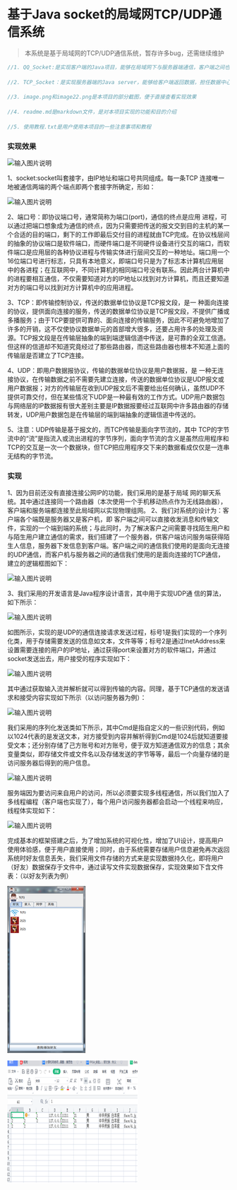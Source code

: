 # 基于Java socket的局域网TCP/UDP通信系统

>本系统是基于局域网的TCP/UDP通信系统，暂存许多bug，还需继续维护

```cpp
//1. QQ_Socket:是实现客户端的Java项目，能够在局域网下与服务器端通信，客户端之间也能通信

//2. TCP_Socket：是实现服务器端的Java server，能够给客户端返回数据，担任数据中心的角色

//3. image.png和image22.png是本项目的部分截图，便于直接查看实现效果

//4. readme.md是markdown文件，是对本项目实现的功能和目的介绍

//5. 使用教程.txt是用户使用本项目的一些注意事项和教程
```

### 实现效果


![输入图片说明](https://images.gitee.com/uploads/images/2022/0101/224444_d669ddc7_9348212.png "屏幕截图.png")

1、socket:socket叫套接字，由IP地址和端口号共同组成。每一条TCP
连接唯一地被通信两端的两个端点即两个套接字所确定，形如：


![输入图片说明](https://images.gitee.com/uploads/images/2022/0101/224500_316189e0_9348212.png "屏幕截图.png")

2、端口号：即协议端口号，通常简称为端口(port)，通信的终点是应用
进程，可以通过把端口想象成为通信的终点，因为只需要把传送的报文交到目的主机的某一个合适的目的端口，剩下的工作即最后交付目的进程就由TCP完成。在协议栈层间的抽象的协议端口是软件端口，而硬件端口是不同硬件设备进行交互的端口，而软件端口是应用层的各种协议进程与传输实体进行层间交互的一种地址。端口用一个16位端口号进行标志，只具有本地意义，即端口号只是为了标志本计算机应用层中的各进程；在互联网中，不同计算机的相同端口号没有联系。因此两台计算机中的进程要相互通信，不仅需要知道对方的IP地址以找到对方计算机，而且还要知道对方的端口号以找到对方计算机中的应用进程。

3、TCP：即传输控制协议，传送的数据单位协议是TCP报文段，是一
种面向连接的协议，提供面向连接的服务，传送的数据单位协议是TCP报文段，不提供广播或多播服务；由于TCP要提供可靠的、面向连接的传输服务，因此不可避免地增加了许多的开销，这不仅使协议数据单元的首部增大很多，还要占用许多的处理及资源。TCP报文段是在传输层抽象的端到端逻辑信道中传送，是可靠的全双工信道。但这样的信道却不知道究竟经过了那些路由器，而这些路由器也根本不知道上面的传输层是否建立了TCP连接。

4、UDP：即用户数据报协议，传输的数据单位协议是用户数据报，是
一种无连接协议，在传输数据之前不需要先建立连接，传送的数据单位协议是UDP报文或用户数据报；对方的传输层在收到UDP报文后不需要给出任何确认，虽然UDP不提供可靠交付，但在某些情况下UDP是一种最有效的工作方式。UDP用户数据包与网络层的IP数据报有很大差别主要是IP数据报要经过互联网中许多路由器的存储转发，UDP用户数据包是在传输层的端到端抽象的逻辑信道中传送的。

5、注意：UDP传输是基于报文的，而TCP传输是面向字节流的，其中
TCP的字节流中的“流”是指流入或流出进程的字节序列，面向字节流的含义是虽然应用程序和TCP的交互是一次一个数据块，但TCP把应用程序交下来的数据看成仅仅是一连串无结构的字节流。

### 实现
1、因为目前还没有直接连接公网IP的功能，我们采用的是基于局域
网的聊天系统。其中通过连接同一个路由器（本次使用一个手机移动热点作为无线路由器），客户端和服务端都连接至此局域网以实现物理组网。
2、我们对系统的设计为：客户端各个端既是服务器又是客户机，即
客户端之间可以直接收发消息和传输文件，实现的一个端到端的系统；与此同时，为了解决客户之间需要寻找陌生用户和与陌生用户建立通信的需求，我们搭建了一个服务器，供客户端访问服务端获得陌生人信息，服务器下发信息到客户端。客户端之间的通信我们使用的是面向无连接的UDP通信，而客户机与服务器之间的通信我们使用的是面向连接的TCP通信，建立的逻辑框图如下：

![输入图片说明](https://images.gitee.com/uploads/images/2022/0101/224519_23b80091_9348212.png "屏幕截图.png")
    

3、我们采用的开发语言是Java程序设计语言，其中用于实现UDP通
信的算法，如下所示：

![输入图片说明](https://images.gitee.com/uploads/images/2022/0101/224531_a98840ed_9348212.png "屏幕截图.png")

如图所示，实现的是UDP的通信连接请求发送过程，标号1是我们实现的一个序列化类，用于存储需要发送的信息如文本，文件等等；标号2是通过InetAddress来设置需要连接的用户的IP地址，通过获得port来设置对方的软件端口，并通过socket发送出去，用户接受的程序实现如下：

![输入图片说明](https://images.gitee.com/uploads/images/2022/0101/224544_01f10b3b_9348212.png "屏幕截图.png")

其中通过获取输入流并解析就可以得到传输的内容。同理，基于TCP通信的发送请求和接受内容实现如下所示（以访问服务器为例）：

![输入图片说明](https://images.gitee.com/uploads/images/2022/0101/224552_b6880ee8_9348212.png "屏幕截图.png")

我们采用的序列化发送类如下所示，其中Cmd是指自定义的一些识别代码，例如以1024代表的是发送文本，对方接受到内容并解析得到Cmd是1024后就知道要接受文本；还分别存储了己方账号和对方账号，便于双方知道通信双方的信息；其余变量类似，即存储文件或文件名以及存储发送的字节等等，最后一个向量存储的是访问服务器后得到的用户信息。

![输入图片说明](https://images.gitee.com/uploads/images/2022/0101/224607_24084456_9348212.png "屏幕截图.png")

服务端因为要访问来自用户的访问，所以必须要实现多线程通信，所以我们加入了多线程编程（客户端也实现了），每个用户访问服务器都会启动一个线程来响应，线程体实现如下：

![输入图片说明](https://images.gitee.com/uploads/images/2022/0101/224615_d029fbb9_9348212.png "屏幕截图.png")

完成基本的框架搭建之后，为了增加系统的可视化性，增加了UI设计，提高用户使用体验感，便于用户直接使用；同时，由于系统需要存储用户信息避免再次返回系统时好友信息丢失，我们采用文件存储的方式来是实现数据持久化，即将用户（好友）数据保存于文件中，通过读写文件实现数据保存，实现效果如下含文件表：（以好友列表为例）

![输入图片说明](image.png)

![输入图片说明](image22.png)
